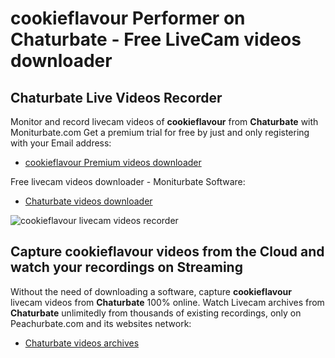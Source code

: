 # cookieflavour Performer on Chaturbate - Free LiveCam videos downloader

## Chaturbate Live Videos Recorder

Monitor and record livecam videos of **cookieflavour** from **Chaturbate** with Moniturbate.com
Get a premium trial for free by just and only registering with your Email address:
* [cookieflavour Premium videos downloader](https://moniturbate.com/request-demo-licence-key.html)

Free livecam videos downloader - Moniturbate Software:
* [Chaturbate videos downloader](https://moniturbate.com/moniturbate-download-software.html)

![cookieflavour livecam videos recorder](https://peachurnet.com/templates/moniturbate-software.png)


## Capture cookieflavour videos from the Cloud and watch your recordings on Streaming

Without the need of downloading a software, capture **cookieflavour** livecam videos from **Chaturbate** 100% online.
Watch Livecam archives from **Chaturbate** unlimitedly from thousands of existing recordings, only on Peachurbate.com and its websites network:
* [Chaturbate videos archives](https://peachurnet.com/)